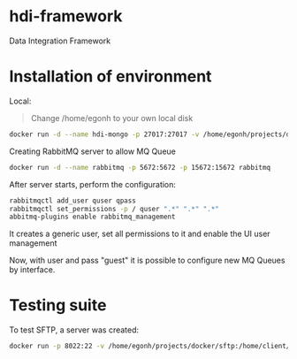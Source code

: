 # hdi-framework
Data Integration Framework


# Installation of environment

Local:

> Change /home/egonh to your own local disk

```sh
docker run -d --name hdi-mongo -p 27017:27017 -v /home/egonh/projects/docker/mongodb-hdi:/data/db mongo
```

Creating RabbitMQ server to allow MQ Queue

```sh
docker run -d --name rabbitmq -p 5672:5672 -p 15672:15672 rabbitmq
```
After server starts, perform the configuration:
```sh
rabbitmqctl add_user quser qpass
rabbitmqctl set_permissions -p / quser ".*" ".*" ".*"
abbitmq-plugins enable rabbitmq_management
```
It creates a generic user, set all permissions to it and enable the UI user management

Now, with user and pass "guest" it is possible to configure new MQ Queues by interface.

# Testing suite

To test SFTP, a server was created:
```sh
docker run -p 8022:22 -v /home/egonh/projects/docker/sftp:/home/client/recv -d --name sftp_test_svr -e SFTP_USERS="client:clientPass:1001:100:recv" atmoz/sftp
```

